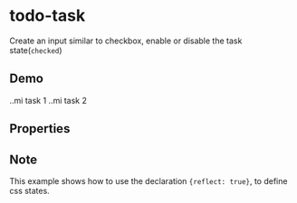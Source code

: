 # todo-task

Create an input similar to checkbox, enable or disable the task state(`checked`)

## Demo

<doc-show-html style-preview="background:black;color:white">
    <todo-task checked>..mi task 1</todo-task>
    <todo-task>..mi task 2</todo-task>
</doc-show-html>

## Properties

<doc-props selector="todo-task"></doc-props>

<script type="module" src="todo-task.js"></script>

## Note

This example shows how to use the declaration `{reflect: true}`, to define css states.
